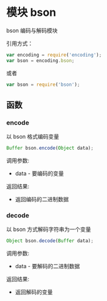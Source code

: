 # 模块 bson
bson 编码与解码模块

引用方式：
```JavaScript
var encoding = require('encoding');
var bson = encoding.bson;
```
或者
```JavaScript
var bson = require('bson');
```
## 函数
        
### encode
以 bson 格式编码变量
```JavaScript
Buffer bson.encode(Object data);
```

调用参数:
* data - 要编码的变量

返回结果:
* 返回编码的二进制数据

### decode
以 bson 方式解码字符串为一个变量
```JavaScript
Object bson.decode(Buffer data);
```

调用参数:
* data - 要解码的二进制数据

返回结果:
* 返回解码的变量

